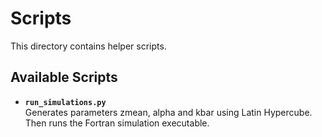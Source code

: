 # Scripts

This directory contains helper scripts.

## Available Scripts

- **`run_simulations.py`**  
  Generates parameters zmean, alpha and kbar using Latin Hypercube. Then runs the Fortran simulation executable.